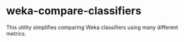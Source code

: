 weka-compare-classifiers
========================

This utility simplifies comparing Weka classifiers using many different metrics.
